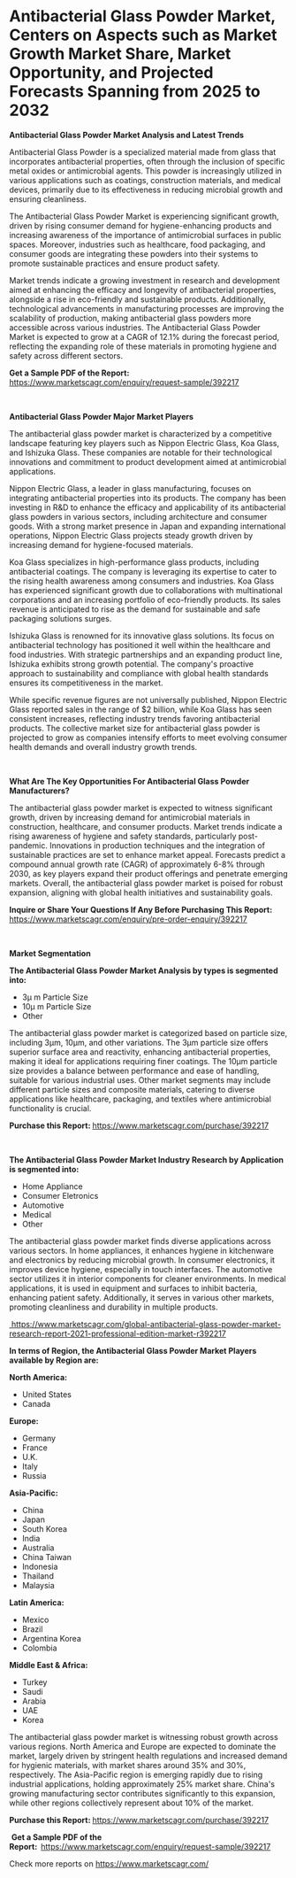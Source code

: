 <p><h1>Antibacterial Glass Powder Market, Centers on Aspects such as Market Growth Market Share, Market Opportunity, and Projected Forecasts Spanning from 2025 to 2032</h1></p><p><strong>Antibacterial Glass Powder Market Analysis and Latest Trends</strong></p>
<p><p>Antibacterial Glass Powder is a specialized material made from glass that incorporates antibacterial properties, often through the inclusion of specific metal oxides or antimicrobial agents. This powder is increasingly utilized in various applications such as coatings, construction materials, and medical devices, primarily due to its effectiveness in reducing microbial growth and ensuring cleanliness.</p><p>The Antibacterial Glass Powder Market is experiencing significant growth, driven by rising consumer demand for hygiene-enhancing products and increasing awareness of the importance of antimicrobial surfaces in public spaces. Moreover, industries such as healthcare, food packaging, and consumer goods are integrating these powders into their systems to promote sustainable practices and ensure product safety.</p><p>Market trends indicate a growing investment in research and development aimed at enhancing the efficacy and longevity of antibacterial properties, alongside a rise in eco-friendly and sustainable products. Additionally, technological advancements in manufacturing processes are improving the scalability of production, making antibacterial glass powders more accessible across various industries. The Antibacterial Glass Powder Market is expected to grow at a CAGR of 12.1% during the forecast period, reflecting the expanding role of these materials in promoting hygiene and safety across different sectors.</p></p>
<p><strong>Get a Sample PDF of the Report:&nbsp;</strong> <a href="https://www.marketscagr.com/enquiry/request-sample/392217?utm_campaign=2304&utm_medium=2&utm_source=Github&utm_content=ia&utm_term=29032025&utm_id=antibacterial-glass-powder">https://www.marketscagr.com/enquiry/request-sample/392217</a></p>
<p>&nbsp;</p>
<p><strong>Antibacterial Glass Powder Major Market Players</strong></p>
<p><p>The antibacterial glass powder market is characterized by a competitive landscape featuring key players such as Nippon Electric Glass, Koa Glass, and Ishizuka Glass. These companies are notable for their technological innovations and commitment to product development aimed at antimicrobial applications.</p><p>Nippon Electric Glass, a leader in glass manufacturing, focuses on integrating antibacterial properties into its products. The company has been investing in R&D to enhance the efficacy and applicability of its antibacterial glass powders in various sectors, including architecture and consumer goods. With a strong market presence in Japan and expanding international operations, Nippon Electric Glass projects steady growth driven by increasing demand for hygiene-focused materials.</p><p>Koa Glass specializes in high-performance glass products, including antibacterial coatings. The company is leveraging its expertise to cater to the rising health awareness among consumers and industries. Koa Glass has experienced significant growth due to collaborations with multinational corporations and an increasing portfolio of eco-friendly products. Its sales revenue is anticipated to rise as the demand for sustainable and safe packaging solutions surges.</p><p>Ishizuka Glass is renowned for its innovative glass solutions. Its focus on antibacterial technology has positioned it well within the healthcare and food industries. With strategic partnerships and an expanding product line, Ishizuka exhibits strong growth potential. The company's proactive approach to sustainability and compliance with global health standards ensures its competitiveness in the market.</p><p>While specific revenue figures are not universally published, Nippon Electric Glass reported sales in the range of $2 billion, while Koa Glass has seen consistent increases, reflecting industry trends favoring antibacterial products. The collective market size for antibacterial glass powder is projected to grow as companies intensify efforts to meet evolving consumer health demands and overall industry growth trends.</p></p>
<p>&nbsp;</p>
<p><strong>What Are The Key Opportunities For Antibacterial Glass Powder Manufacturers?</strong></p>
<p><p>The antibacterial glass powder market is expected to witness significant growth, driven by increasing demand for antimicrobial materials in construction, healthcare, and consumer products. Market trends indicate a rising awareness of hygiene and safety standards, particularly post-pandemic. Innovations in production techniques and the integration of sustainable practices are set to enhance market appeal. Forecasts predict a compound annual growth rate (CAGR) of approximately 6-8% through 2030, as key players expand their product offerings and penetrate emerging markets. Overall, the antibacterial glass powder market is poised for robust expansion, aligning with global health initiatives and sustainability goals.</p></p>
<p><strong>Inquire or Share Your Questions If Any Before Purchasing This Report:</strong> <a href="https://www.marketscagr.com/enquiry/pre-order-enquiry/392217?utm_campaign=2304&utm_medium=2&utm_source=Github&utm_content=ia&utm_term=29032025&utm_id=antibacterial-glass-powder">https://www.marketscagr.com/enquiry/pre-order-enquiry/392217</a></p>
<p>&nbsp;</p>
<p><strong>Market Segmentation</strong></p>
<p><strong>The Antibacterial Glass Powder Market Analysis by types is segmented into:</strong></p>
<p><ul><li>3μ m Particle Size</li><li>10μ m Particle Size</li><li>Other</li></ul></p>
<p><p>The antibacterial glass powder market is categorized based on particle size, including 3µm, 10µm, and other variations. The 3µm particle size offers superior surface area and reactivity, enhancing antibacterial properties, making it ideal for applications requiring finer coatings. The 10µm particle size provides a balance between performance and ease of handling, suitable for various industrial uses. Other market segments may include different particle sizes and composite materials, catering to diverse applications like healthcare, packaging, and textiles where antimicrobial functionality is crucial.</p></p>
<p><strong>Purchase this Report:&nbsp;</strong><a href="https://www.marketscagr.com/purchase/392217?utm_campaign=2304&utm_medium=2&utm_source=Github&utm_content=ia&utm_term=29032025&utm_id=antibacterial-glass-powder">https://www.marketscagr.com/purchase/392217</a></p>
<p>&nbsp;</p>
<p><strong>The Antibacterial Glass Powder Market Industry Research by Application is segmented into:</strong></p>
<p><ul><li>Home Appliance</li><li>Consumer Eletronics</li><li>Automotive</li><li>Medical</li><li>Other</li></ul></p>
<p><p>The antibacterial glass powder market finds diverse applications across various sectors. In home appliances, it enhances hygiene in kitchenware and electronics by reducing microbial growth. In consumer electronics, it improves device hygiene, especially in touch interfaces. The automotive sector utilizes it in interior components for cleaner environments. In medical applications, it is used in equipment and surfaces to inhibit bacteria, enhancing patient safety. Additionally, it serves in various other markets, promoting cleanliness and durability in multiple products.</p></p>
<p><a href="https://www.marketscagr.com/global-antibacterial-glass-powder-market-research-report-2021-professional-edition-market-r392217?utm_campaign=2304&utm_medium=2&utm_source=Github&utm_content=ia&utm_term=29032025&utm_id=antibacterial-glass-powder">&nbsp;https://www.marketscagr.com/global-antibacterial-glass-powder-market-research-report-2021-professional-edition-market-r392217</a></p>
<p><strong>In terms of Region, the Antibacterial Glass Powder Market Players available by Region are:</strong></p>
<p>
    <p> <strong> North America: </strong>
        <ul>
            <li>United States</li>
            <li>Canada</li>
        </ul>
        </p> 
    <p> <strong> Europe: </strong>
        <ul>
            <li>Germany</li>
            <li>France</li>
            <li>U.K.</li>
            <li>Italy</li>
            <li>Russia</li>
        </ul>
        </p> 
    <p> <strong> Asia-Pacific: </strong>
        <ul>
            <li>China</li>
            <li>Japan</li>
            <li>South Korea</li>
            <li>India</li>
            <li>Australia</li>
            <li>China Taiwan</li>
            <li>Indonesia</li>
            <li>Thailand</li>
            <li>Malaysia</li>
        </ul>
        </p> 
    <p> <strong> Latin America: </strong>
        <ul>
            <li>Mexico</li>
            <li>Brazil</li>
            <li>Argentina Korea</li>
            <li>Colombia</li>
        </ul>
        </p> 
    <p> <strong> Middle East & Africa: </strong>
        <ul>
            <li>Turkey</li>
            <li>Saudi</li>
            <li>Arabia</li>
            <li>UAE</li>
            <li>Korea</li>
        </ul>
    </p>
    </p>
<p><p>The antibacterial glass powder market is witnessing robust growth across various regions. North America and Europe are expected to dominate the market, largely driven by stringent health regulations and increased demand for hygienic materials, with market shares around 35% and 30%, respectively. The Asia-Pacific region is emerging rapidly due to rising industrial applications, holding approximately 25% market share. China's growing manufacturing sector contributes significantly to this expansion, while other regions collectively represent about 10% of the market.</p></p>
<p><strong>Purchase this Report: </strong><a href="https://www.marketscagr.com/purchase/392217?utm_campaign=2304&utm_medium=2&utm_source=Github&utm_content=ia&utm_term=29032025&utm_id=antibacterial-glass-powder">https://www.marketscagr.com/purchase/392217</a></p>
<p>&nbsp;<strong>Get a Sample PDF of the Report:&nbsp;&nbsp;</strong><a href="https://www.marketscagr.com/enquiry/request-sample/392217?utm_campaign=2304&utm_medium=2&utm_source=Github&utm_content=ia&utm_term=29032025&utm_id=antibacterial-glass-powder">https://www.marketscagr.com/enquiry/request-sample/392217</a></p>
<p><strong></strong></p>
<p>Check more reports on <a href="https://www.marketscagr.com/?utm_campaign=2304&utm_medium=2&utm_source=Github&utm_content=ia&utm_term=29032025&utm_id=antibacterial-glass-powder">https://www.marketscagr.com/</a></p>
